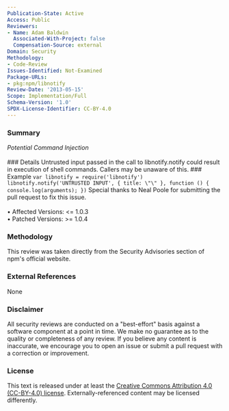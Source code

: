 ```yaml
---
Publication-State: Active
Access: Public
Reviewers:
- Name: Adam Baldwin
  Associated-With-Project: false
  Compensation-Source: external
Domain: Security
Methodology:
- Code-Review
Issues-Identified: Not-Examined
Package-URLs:
- pkg:npm/libnotify
Review-Date: '2013-05-15'
Scope: Implementation/Full
Schema-Version: '1.0'
SPDX-License-Identifier: CC-BY-4.0
---
```

### Summary
*Potential Command Injection*<br><br>### Details
Untrusted input passed in the call to libnotify.notify could result in execution of shell commands. Callers may be unaware of this.  ### Example ``` var libnotify = require('libnotify') libnotify.notify('UNTRUSTED INPUT', { title: \"\" }, function () {     console.log(arguments); }) ```  Special thanks to Neal Poole for submitting the pull request to fix this issue.
<br><br>• Affected Versions: <= 1.0.3
<br>• Patched Versions: >= 1.0.4
### Methodology
This review was taken directly from the Security Advisories section of npm's official website.
### External References
None
### Disclaimer
All security reviews are conducted on a "best-effort" basis against a software component at a point in time. We make no guarantee as to the quality or completeness of any review. If you believe any content is inaccurate, we encourage you to open an issue or submit a pull request with a correction or improvement.
### License
This text is released under at least the [Creative Commons Attribution 4.0 (CC-BY-4.0) license](https://creativecommons.org/licenses/by/4.0/legalcode.txt). Externally-referenced content may be licensed differently.

